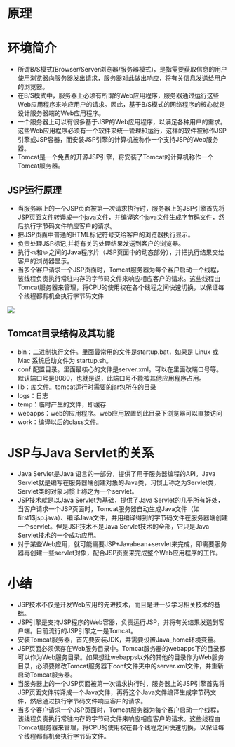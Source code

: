 # 原理

# 环境简介

+ 所谓B/S模式(Browser/Server浏览器/服务器模式)，是指需要获取信息的用户使用浏览器向服务器发出请求，服务器对此做出响应，将有关信息发送给用户的浏览器。 
+ 在B/S模式中，服务器上必须有所谓的Web应用程序，服务器通过运行这些Web应用程序来响应用户的请求。因此，基于B/S模式的网络程序的核心就是设计服务器端的Web应用程序。
+ 一个服务器上可以有很多基于JSP的Web应用程序，以满足各种用户的需求。这些Web应用程序必须有一个软件来统一管理和运行，这样的软件被称作JSP引擎或JSP容器，而安装JSP引擎的计算机被称作一个支持JSP的Web服务器。
+ Tomcat是一个免费的开源JSP引擎，将安装了Tomcat的计算机称作一个Tomcat服务器。

## JSP运行原理

+ 当服务器上的一个JSP页面被第一次请求执行时，服务器上的JSP引擎首先将JSP页面文件转译成一个java文件，并编译这个java文件生成字节码文件，然后执行字节码文件响应客户的请求。
+ 把JSP页面中普通的HTML标记符号交给客户的浏览器执行显示。
+ 负责处理JSP标记,并将有关的处理结果发送到客户的浏览器。
+ 执行`<%`和`%>`之间的Java程序片（JSP页面中的动态部分），并把执行结果交给客户的浏览器显示。
+ 当多个客户请求一个JSP页面时，Tomcat服务器为每个客户启动一个线程，该线程负责执行常驻内存的字节码文件来响应相应客户的请求。这些线程由Tomcat服务器来管理，将CPU的使用权在各个线程之间快速切换，以保证每个线程都有机会执行字节码文件

![](https://img1.zlogs.net/20/20200505180233.png)







## Tomcat目录结构及其功能

+ bin：二进制执行文件。里面最常用的文件是startup.bat，如果是 Linux 或 Mac 系统启动文件为 startup.sh。
+ conf:配置目录。里面最核心的文件是server.xml。可以在里面改端口号等。默认端口号是8080，也就是说，此端口号不能被其他应用程序占用。
+ lib：库文件。tomcat运行时需要的jar包所在的目录
+ logs：日志
+ temp：临时产生的文件，即缓存
+ webapps：web的应用程序。web应用放置到此目录下浏览器可以直接访问
+ work：编译以后的class文件。





# JSP与Java Servlet的关系

+ Java Servlet是Java 语言的一部分，提供了用于服务器编程的API。Java Servlet就是编写在服务器端创建对象的Java类，习惯上称之为Servlet类，Servlet类的对象习惯上称之为一个servlet。
+  JSP技术就是以Java Servlet为基础，提供了Java Servlet的几乎所有好处，当客户请求一个JSP页面时，Tomcat服务器自动生成Java文件（如first1$jsp.java）、编译Java文件，并用编译得到的字节码文件在服务器端创建一个servlet。但是JSP技术不是Java Servlet技术的全部，它只是Java Servlet技术的一个成功应用。
+ 对于某些Web应用，就可能需要JSP+Javabean+servlet来完成，即需要服务器再创建一些servlet对象，配合JSP页面来完成整个Web应用程序的工作。







# 小结

+ JSP技术不仅是开发Web应用的先进技术，而且是进一步学习相关技术的基础。
+ JSP引擎是支持JSP程序的Web容器，负责运行JSP，并将有关结果发送到客户端。目前流行的JSP引擎之一是Tomcat。
+ 安装Tomcat服务器，首先要安装JDK，并需要设置Java_home环境变量。
+ JSP页面必须保存在Web服务目录中。Tomcat服务器的webapps下的目录都可以作为Web服务目录。如果想让webapps以外的其他的目录作为Web服务目录，必须要修改Tomcat服务器下conf文件夹中的server.xml文件，并重新启动Tomcat服务器。
+ 当服务器上的一个JSP页面被第一次请求执行时，服务器上的JSP引擎首先将JSP页面文件转译成一个Java文件，再将这个Java文件编译生成字节码文件，然后通过执行字节码文件响应客户的请求。
+ 当多个客户请求一个JSP页面时，Tomcat服务器为每个客户启动一个线程，该线程负责执行常驻内存的字节码文件来响应相应客户的请求。这些线程由Tomcat服务器来管理，将CPU的使用权在各个线程之间快速切换，以保证每个线程都有机会执行字节码文件。

















